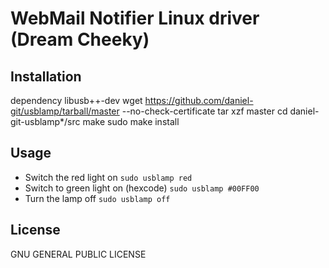 WebMail Notifier Linux driver (Dream Cheeky)
============================================

Installation
------------
dependency libusb++-dev
    wget https://github.com/daniel-git/usblamp/tarball/master --no-check-certificate
    tar xzf master
    cd daniel-git-usblamp*/src
    make
    sudo make install

Usage
-----

 * Switch the red light on `sudo usblamp red`
 * Switch to green light on (hexcode) `sudo usblamp #00FF00`
 * Turn the lamp off `sudo usblamp off`

License
-------

GNU GENERAL PUBLIC LICENSE 
